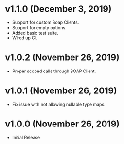 # v1.1.0 (December 3, 2019)
 * Support for custom Soap Clients.
 * Support for empty options.
 * Added basic test suite.
 * Wired up CI.

# v1.0.2 (November 26, 2019)
 * Proper scoped calls through SOAP Client.

# v1.0.1 (November 26, 2019)
 * Fix issue with not allowing nullable type maps.

# v1.0.0 (November 26, 2019)
 * Initial Release
